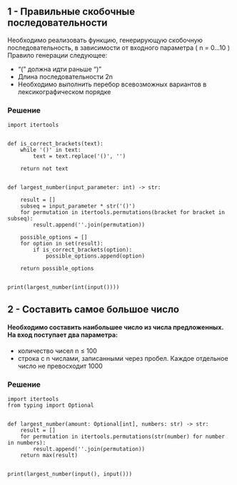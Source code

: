 ## 1 - Правильные скобочные последовательности
Необходимо реализовать функцию, генерирующую скобочную последовательность, в зависимости от входного параметра ( n = 0...10 )
Правило генерации следующее:
- “(” должна идти раньше “)”
- Длина последовательности 2n
- Необходимо выполнить перебор всевозможных вариантов в лексикографическом порядке
### Решение
```
import itertools


def is_correct_brackets(text):
    while '()' in text:
        text = text.replace('()', '')

    return not text


def largest_number(input_parameter: int) -> str:

    result = []
    subseq = input_parameter * str('()')
    for permutation in itertools.permutations(bracket for bracket in subseq):
        result.append(''.join(permutation))

    possible_options = []
    for option in set(result):
        if is_correct_brackets(option):
            possible_options.append(option)

    return possible_options


print(largest_number(int(input())))

```


## 2 - Составить самое большое число
#### Необходимо составить наибольшее число из числа предложенных. На вход поступает два параметра:
- количество чисел n ≤ 100
- строка с n числами, записанными через пробел. Каждое отдельное число не превосходит 1000
### Решение
```
import itertools
from typing import Optional


def largest_number(amount: Optional[int], numbers: str) -> str:
    result = []
    for permutation in itertools.permutations(str(number) for number in numbers):
        result.append(''.join(permutation))
    return max(result)


print(largest_number(input(), input()))
```